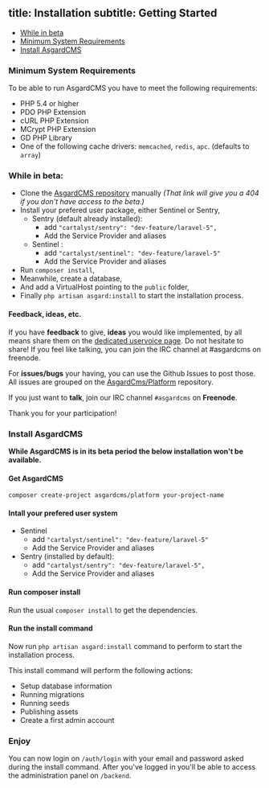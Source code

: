 title: Installation
subtitle: Getting Started
-------

- [While in beta](#while-in-beta)
- [Minimum System Requirements](#minimum-system-requirements)
- [Install AsgardCMS](#install-asgardcms)

### <a name="minimum-system-requirements" class="anchor" href="#minimum-system-requirements"></a> Minimum System Requirements

To be able to run AsgardCMS you have to meet the following requirements:

- PHP 5.4 or higher
- PDO PHP Extension
- cURL PHP Extension
- MCrypt PHP Extension
- GD PHP Library
- One of the following cache drivers: `memcached`, `redis`, `apc`. (defaults to `array`)

### <a name="while-in-beta" class="anchor" href="#while-in-beta"></a> While in beta:

- Clone the [AsgardCMS repository](https://github.com/AsgardCms/Platform) manually *(That link will give you a 404 if you don't have access to the beta.)*
- Install your prefered user package, either Sentinel or Sentry,
	- Sentry (default already installed): 
		- add `"cartalyst/sentry": "dev-feature/laravel-5",`
		- Add the Service Provider and aliases
	- Sentinel :
		- add `"cartalyst/sentinel": "dev-feature/laravel-5"`
		- Add the Service Provider and aliases
- Run `composer install`,
- Meanwhile, create a database,
- And add a VirtualHost pointing to the `public` folder,
- Finally `php artisan asgard:install` to start the installation process.


#### Feedback, ideas, etc.
If you have **feedback** to give, **ideas** you would like implemented, by all means share them on the [dedicated uservoice page](http://asgardcms.uservoice.com/). Do not hesitate to share! If you feel like talking, you can join the IRC channel at #asgardcms on freenode.

For **issues/bugs** your having, you can use the Github Issues to post those. All issues are grouped on the [AsgardCms/Platform](https://github.com/AsgardCms/Platform/issues) repository.

If you just want to **talk**, join our IRC channel `#asgardcms` on **Freenode**.

Thank you for your participation!

### <a name="install-asgardcms" class="anchor" href="#install-asgardcms"></a> Install AsgardCMS

**While AsgardCMS is in its beta period the below installation won't be available.**

#### Get AsgardCMS

``` .language-bash
composer create-project asgardcms/platform your-project-name
```

#### Intall your prefered user system

- Sentinel
	- add `"cartalyst/sentinel": "dev-feature/laravel-5"`
	- Add the Service Provider and aliases
- Sentry (installed by default): 
	- add `"cartalyst/sentry": "dev-feature/laravel-5",`
	- Add the Service Provider and aliases

#### Run composer install

Run the usual `composer install` to get the dependencies.


#### Run the install command

Now run `php artisan asgard:install` command to perform to start the installation process.

This install command will perform the following actions:

- Setup database information
- Running migrations
- Running seeds
- Publishing assets
- Create a first admin account


### Enjoy

You can now login on `/auth/login` with your email and password asked during the install command. After you've logged in you'll be able to access the administration panel on `/backend`.
